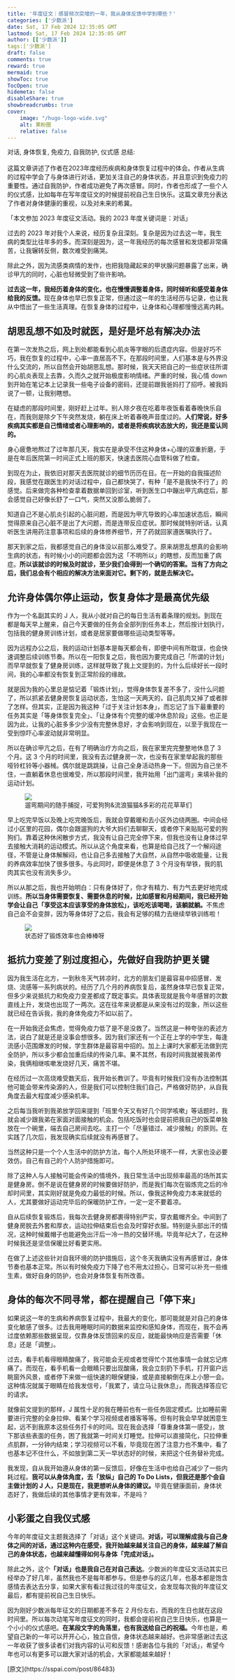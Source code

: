 ```yaml
---
title: '年度征文｜感冒频次突增的一年，我从身体反馈中学到哪些？'
categories: ['少数派']
date: Sat, 17 Feb 2024 12:35:05 GMT
lastmod: Sat, 17 Feb 2024 12:35:05 GMT
author: [['少数派']]
tags:['少数派']
draft: false 
comments: true
reward: true 
mermaid: true 
showToc: true 
TocOpen: true 
hidemeta: false 
disableShare: true 
showbreadcrumbs: true 
cover:
    image: "/hugo-logo-wide.svg"
    alt: 果粉圈
    relative: false
---
```


<div>

<div> 对话, 身体恢复, 免疫力, 自我防护, 仪式感
总结:<br/><br/>这篇文章讲述了作者在2023年度经历疾病和身体恢复过程中的体会。作者从生病的过程中学会了与身体进行对话，更加关注自己的身体状态，并且意识到免疫力的重要性。通过自我防护，作者成功避免了再次感冒。同时，作者也形成了一些个人的仪式感，比如每年在写年度征文的时候提前祝自己生日快乐。这篇文章充分表达了作者对身体健康的重视，以及对未来的希冀。 <div>
<p>「本文参加 2023 年度征文活动。我的 2023 年度关键词是：对话」</p><p>过去的 2023 年对我个人来说，经历复杂且深刻。复杂是因为过去这一年，我生病的类型比往年多的多。而深刻是因为，这一年我经历的每次感冒和发烧都非常痛苦，让我辗转反侧，数次难受到痛哭。</p><p>除此之外，因为流感类病情的发作，也把我隐藏起来的甲状腺问题暴露了出来，确诊甲亢的同时，心脏也轻微受到了些许影响。</p><p><strong>过去这一年，我经历着身体的变化，也在慢慢调整着身体，同时倾听和感受着身体给我的反馈。</strong>现在身体也早已恢复正常，但通过这一年的生活经历与记录，也让我从中悟出了一些生活真理。在恢复身体的过程中，让身体和心理都慢慢远离内耗。</p><h2>胡思乱想不如及时就医，是好是坏总有解决办法</h2><p>在第一次发热之后，网上到处都能看到心肌炎等字眼的后遗症内容。但是好巧不巧，我在恢复的过程中，心率一直居高不下。在那段时间里，人们基本是与外界没什么交流的，所以自然会开始胡思乱想。那时候，我天天把自己的一些症状往所谓的心肌炎表现上去靠，久而久之就开始极度影响情绪。严重的时候，我心情 down 到开始在笔记本上记录我一些电子设备的密码，还提前跟我爸妈打了招呼。被我妈说了一顿，让我别瞎想。</p><p>在疑虑的那段时间里，刚好赶上过年。别人除夕夜在吃着年夜饭看着春晚快乐自在，而我则是除夕下午突然发烧，躺在床上听着春晚声音度过的。<strong>人们常说，好多疾病其实都是自己情绪或者心理影响的，或者是将疾病状态放大的，我还是蛮认同的。</strong></p><p>身心疲惫地熬过了过年那几天，我实在是承受不住这种身体+心理的双重折磨，于是在年后医院第一时间正式上班的那天，快速去医院心血管科做了检查。</p><p>到现在为止，我依旧对那天去医院就诊的细节历历在目。在一开始的自我描述阶段，我感觉在跟医生的对话过程中，自己都快哭了，有种「是不是我快不行了」的感觉。后来做完各种检查拿着数据单回到诊室，听到医生口中蹦出甲亢病症后，那会感觉自己好像长舒了一口气，突然又没那么脆弱了。</p><p>知道自己不是心肌炎引起的心脏问题，而是因为甲亢导致的心率加速状态后，瞬间觉得原来自己心脏不是出了大问题，而是连带反应症状。那时候就特别听话，认真听医生讲用药注意事项和后续的身体修养细节，开了药就回家遵医嘱执行了。</p><p>那天到家之后，我都感觉自己的身体没以前那么难受了。原来胡思乱想真的会影响生病的状态，有时候小小的问题都会因为这「不明所以」的瞎想，反而加重了病症。<strong>所以该就诊的时候及时就诊，至少我们会得到一个确切的答案。当有了方向之后，我们总会有个相应的解决方法来面对它。剩下的，就是去解决它。</strong></p><h2>允许身体偶尔停止运动，恢复身体才是最高优先级</h2><p>作为一个名副其实的 J 人，我从小就对自己的每日生活有着条理的规划。到现在都是每天早上醒来，自己今天要做的任务会全部列到任务本上，然后按计划执行，包括我的健身房训练计划，或者是居家要做哪些运动类型等等。</p><p>因为远程办公之后，我的运动计划基本是每天都会有，即便中间有所耽误，也会快速调整后续训练节奏。所以在一阳恢复之后，我也因为要完成自己「所谓的计划」而早早就恢复了健身房训练，这样就导致了我上文提到的，为什么后续好长一段时间，我的心率都没有恢复到正常阶段的缘故。</p><p>就是因为我的心里总是惦记着「锻炼计划」，觉得身体恢复差不多了，没什么问题了，所以抓紧去健身房恢复运动状态，生怕这一天两天的，自己肌肉又掉了或者胖了怎样。但其实，正是因为我这种「过于关注计划本身」，而忘记了当下最重要的任务其实是「等身体恢复完全」、「让身体有个完整的缓冲休息阶段」这些。也正是因为此，让我的心脏多多少少没有完整休息好，才会影响到现在，以至于我现在一受到惊吓心率波动就非常明显。</p><p>所以在确诊甲亢之后，在有了明确治疗方向之后，我在家里完完整整地休息了 3 个月。这 3 个月的时间里，我没有去过健身房一次，也没有在家里举起我的那些哑铃杠铃等小器械。偶尔就是跳跳操，让自己全身活动热身一下。但因为自己坐不住，一直躺着休息也很难受，所以那段时间里，我开始用「出门遛弯」来填补我的运动计划。</p><figure class="image ss-img-wrapper"><img src="https://cdn.sspai.com/2024/02/17/article/138da0d8ee74eb0222c1649902b3efc4?imageView2/2/w/1120/q/90/interlace/1/ignore-error/1"/><figcaption>遛弯期间的随手捕捉，可爱狗狗&amp;流浪猫猫&amp;多彩的花花草草们</figcaption></figure><p>早上吃完早饭以及晚上吃完晚饭后，我就会穿戴暖和去小区外边绕两圈。中间会经过小区里的花园，偶尔会跟遛狗的大爷大妈们去聊聊天，或者停下来贴贴可爱的狗狗们。靠着这种休闲散步方式，我没有让自己完全停下来，但我也没有让身体过早去接触大消耗的运动模式。所以从这个角度来看，也算是给自己找了一个解闷途径，不管是让身体解解闷，也让自己多去接触了大自然，从自然中吸收能量，让我的养病效率加快了很多很多。与此同时，即便是休息了 3 个月没有举铁，我的肌肉其实也没有消失多少。</p><p>所以从那之后，我也开始明白：只有身体好了，你才有精力、有力气去更好地完成训练。<strong>所以当身体需要恢复、需要休息的时候，比如感冒和月经期间，我已经开始学会让自己「享受这本应该享受的身体放松」，该吃吃该喝喝，该躺就躺。</strong>不焦虑自己会不会变胖，因为等身体好了之后，我会有足够的精力去继续举铁训练啦！</p><figure class="image ss-img-wrapper"><img src="https://cdn.sspai.com/2024/02/17/article/eedfa69279531407f4062404dd7fb7d5?imageView2/2/w/1120/q/90/interlace/1/ignore-error/1"/><figcaption>状态好了锻炼效率也会棒棒呀</figcaption></figure><h2>抵抗力变差了别过度担心，先做好自我防护更关键</h2><p>因为我生活在北方，一到秋冬天气转凉时，北方的朋友们是最容易中招感冒、发烧、流感等一系列病状的。经历了几个月的养病恢复后，虽然身体早已恢复正常，但多少来说抵抗力和免疫力变差都成了既定事实。具体表现就是我今年感冒的次数直线上升，发烧也出现了一两次。这在往年来说都是从来没有过的现象，所以这些就已经在告诉我，我的身体免疫力不如以前了。</p><p>在一开始我还会焦虑，觉得免疫力低了是不是没救了。当然这是一种夸张的表述方法，说白了就是还是没事会想很多。因为我们家还有一个正在上学的中学生，每逢流感小范围爆发的时候，学生群体是最容易中招的。加上上课时大家都无法做到完全防护，所以多少都会加重后续的传染几率。果不其然，有段时间我就被我弟传染，我俩相继咳嗽发烧好几天，痛苦不堪。</p><p>在经历过一次高烧难受数天后，我开始长教训了。毕竟有时候我们没有办法控制其他可能会带来传染源的人，但是我们可以控制住我们自己，严格做好防护，从自我角度去最大程度减少感染机率。</p><p>之后每当我听到我弟放学回来提到「班里今天又有好几个同学咳嗽」等话题时，我就会减少跟我弟在家面对面接触的机会。包括吃饭时也会提前把我自己的饭菜单独放在一个碗里，端去自己房间去吃。主打一个「尽量错过、减少接触」的原则。在实践了几次后，我发现确实后续就没有再感冒了。</p><p>当然这种只是一个个人生活中的防护方法，每个人所处环境不一样，大家也没必要效仿。自己有自己的个人防护措施即可。</p><p>除了这种人与人接触可能会传染的情境外，我日常生活中出现频率最高的场所其实是健身房。倒不是说在健身房的时候要做好防护，而是我们每次在锻炼完之后的冷却时间里，其实刚好就是免疫力最低的时候。所以，像我这种免疫力本来就低的人，尤其要做好运动完毕后的保暖防护工作，一定一定不要着凉。</p><p>自从后续恢复锻炼后，我每次去健身房都裹得特别严实，穿衣戴帽齐全。中间到了健身房脱去外套和厚衣，运动拉伸结束后也会及时穿好衣服。特别是头部出汗的情况，这种时候戴帽子也能避免出汗后一冷一热的交替环境。毕竟年纪大了，在这种时候我还是坚信保暖比好看更实用。</p><p>在做了上述这些针对自我环境的防护措施后，这个冬天我确实没有再感冒过，身体节奏也基本正常。所以有时候免疫力下降了也不用太过担心，日常可以补充一些维生素，做好自身的防护，也会对身体恢复有所改善。</p><h2>身体的每次不同寻常，都在提醒自己「停下来」</h2><p>如果说这一年的生病和养病恢复过程中，我最大的变化，那可能就是对自己的身体变化敏感了很多。过去我用睡眠时间的数据来监控和感知身体，而现在，我不会再过度依赖那些数据呈现，仅靠身体反馈回来的反应，就能最快响应是否需要「休息」还是「调整」。</p><p>过去，看手机看得眼睛酸痛了，我可能会无视或者觉得忙个其他事情一会就忘记疼痛了。而现在，看手机看一会眼睛只要出现酸痛，我会立刻扔下手机，打开窗户远眺窗外风景，或者停下来做一组快速的眼保健操，或是直接躺倒在床上小憩一会。这种情况就属于眼睛在给我发信号，「我累了，请立马让我休息」，而我选择答应它的请求。</p><p>就像前文提到的那样，J 属性十足的我在睡前也有一些任务固定模式。比如睡前需要进行完整的全身拉伸、看某个学习视频或者播客等等。但有时我会早早就困意生起，远不到我原本这些任务打卡的时间。现在我会选择「尊重身体第一感受」，放下那该些表面的任务，困了我就第一时间关灯睡觉。拉伸可以直接简化，只拉伸重点肌群，一分钟内结束；学习视频可以不看，毕竟现在困了注意力也不集中，看了也基本记不住什么，不如放到第二天一早状态好的时候，来把这个任务替补完成。</p><p>我发现，自从我开始遵从身体的第一反馈后，好像在生活中也给自己减少了一些内耗过程。<strong>我可以从身体角度，去「放纵」自己的 To Do Lists，但我还是那个会自主做计划的 J 人，只是现在，我更想听从身体的建议。</strong>毕竟在健康面前，身体状态好了，我做后续的其他事情才更有效率，不是吗？</p><h2>小彩蛋之自我仪式感</h2><p>今年的年度征文主题我选择了「对话」这个关键词。<strong>对话，可以理解成我与自己身体之间的对话，通过这种内在感受，我开始越来越关注自己的身体，越来越了解自己的身体状态，也越来越懂得如何与身体「完成对话」。</strong></p><p>除此之外，这个<strong>「对话」也是我自己在对自己表达</strong>。少数派的年度征文活动其实已经举办了好几年，虽然我也不是每年都参与。但是参与的这几年，也基本都是饱含感情去表达去分享，如果大家有看过我过往的年度征文，会发现每次我的年度征文最后，都有提前祝自己生日快乐。</p><p>因为刚好少数派每年征文的日期都差不多在 2 月份左右，而我的生日也就在这段时间里。所以每次动笔写年度征文的同时，我都会提前祝自己生日快乐，也算是一个小小的仪式感吧。<strong>在某段文字的角落里，也有我送给自己的祝福。</strong>今年也是，希望自己新的一年可以开开心心，独立自信，身体状态越来越好。也非常感谢过去这一年收获了很多读者们对我内容的认可和反馈！感谢各位与我的「对话」，希望今年也可以有更多可以跟大家对话的机会，大家都能越来越好！</p>
</div></div>
</div>

<div>
[原文](https://sspai.com/post/86483)
</div>

